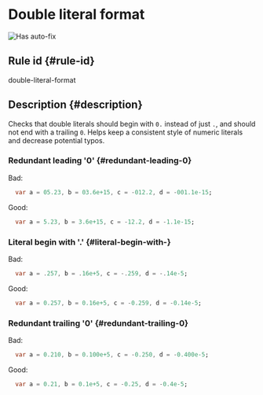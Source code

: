 # Double literal format

![Has auto-fix](https://img.shields.io/badge/-has%20auto--fix-success)

## Rule id {#rule-id}

double-literal-format

## Description {#description}

Checks that double literals should begin with `0.` instead of just `.`, and should not end with a trailing `0`. Helps keep a consistent style of numeric literals and decrease potential typos.

### Redundant leading '0' {#redundant-leading-0}

Bad:

```dart
  var a = 05.23, b = 03.6e+15, c = -012.2, d = -001.1e-15;
```

Good:

```dart
  var a = 5.23, b = 3.6e+15, c = -12.2, d = -1.1e-15;
```

### Literal begin with '.' {#literal-begin-with-}

Bad:

```dart
  var a = .257, b = .16e+5, c = -.259, d = -.14e-5;
```

Good:

```dart
  var a = 0.257, b = 0.16e+5, c = -0.259, d = -0.14e-5;
```

### Redundant trailing '0' {#redundant-trailing-0}

Bad:

```dart
  var a = 0.210, b = 0.100e+5, c = -0.250, d = -0.400e-5;
```

Good:

```dart
  var a = 0.21, b = 0.1e+5, c = -0.25, d = -0.4e-5;
```
